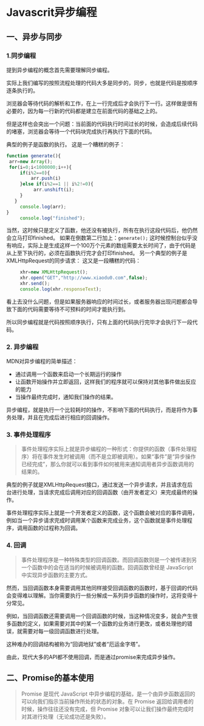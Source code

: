 
# Javascrit异步编程

## 一、异步与同步

### 1.同步编程
提到异步编程的概念首先需要理解同步编程。

实际上我们编写的按照流程处理的代码大多是同步的，同步，也就是代码是按顺序逐条执行的。

浏览器会等待代码的解析和工作，在上一行完成后才会执行下一行。这样做是很有必要的，因为每一行新的代码都是建立在前面代码的基础之上的。

但是这样也会突出一个问题：当前面的代码执行时间过长的时候，会造成后续代码的堵塞，浏览器会等待一个代码块完成执行再执行下面的代码。

典型的例子是函数的执行。
这是一个糟糕的例子：
```javascript
function generate(){
 arr=new Array();
 for(i=0;i<1000000;i++){
     if(i%2==0){
         arr.push(i)
     }else if(i%2==1 || i%2!=0){
          arr.unshift(i);
     }
   }
     console.log(arr);
}
     console.log("finished");
```
当然，这时候只是定义了函数，他还没有被执行，所有在执行这段代码后，他仍然会立马打印finished。
如果在倒数第二行加上：`generate();`
这时候控制台似乎没有响应，实际上是生成这样一个100万个元素的数组需要太长时间了，由于代码是从上至下执行的，必须在函数执行完才会打印finished。
另一个典型的例子是XMLHttpRequest的同步请求：
这又是一段糟糕的代码：
```javascript
     xhr=new XMLHttpRequest();
     xhr.open("GET","http://www.xiaodu0.com",false);
     xhr.send();
     console.log(xhr.responseText);
```
看上去没什么问题，但是如果服务器响应的时间过长，或者服务器出现问题都会导致下面的代码需要等待不可预料的时间才能执行到。

所以同步编程就是代码按照顺序执行，只有上面的代码执行完毕才会执行下一段代码。

### 2. 异步编程
MDN对异步编程的简单描述：
* 通过调用一个函数来启动一个长期运行的操作
* 让函数开始操作并立即返回，这样我们的程序就可以保持对其他事件做出反应的能力
* 当操作最终完成时，通知我们操作的结果。

异步编程，就是执行一个比较耗时的操作，不影响下面的代码执行，而是将作为事务处理，并且在完成后进行相应的回调操作。

### 3. 事件处理程序

> 事件处理程序实际上就是异步编程的一种形式：你提供的函数（事件处理程序）将在事件发生时被调用（而不是立即被调用）。如果“事件”是“异步操作已经完成”，那么你就可以看到事件如何被用来通知调用者异步函数调用的结果的。

典型的例子就是XMLHttpRequest接口，通过发送一个异步请求，并且请求在后台进行处理，当请求完成后调用对应的回调函数（由开发者定义）来完成最终的操作。

事件处理程序实际上就是一个开发者定义的函数，这个函数会被对应的事件调用，例如当一个异步请求完成时调用某个函数来完成业务，这个函数就是事件处理程序，调用函数的过程称为回调。

### 4. 回调

> 事件处理程序是一种特殊类型的回调函数。而回调函数则是一个被传递到另一个函数中的会在适当的时候被调用的函数。回调函数曾经是 JavaScript 中实现异步函数的主要方式。

然而，当回调函数本身需要调用其他同样接受回调函数的函数时，基于回调的代码会变得难以理解。当你需要执行一些分解成一系列异步函数的操作时，这将变得十分常见。

例如，当回调函数还需要调用一个回调函数的时候，当这种情况变多，就会产生很多函数的定义，如果需要对其中的某一个函数的业务进行更改，或者处理他的错误，就需要对每一级回调函数进行处理。

这种难办的回调结构被称为“回调地狱”或者“厄运金字塔”。

由此，现代大多的API都不使用回调，而是通过promise来完成异步操作。

## 二、Promise的基本使用

> Promise 是现代 JavaScript 中异步编程的基础，是一个由异步函数返回的可以向我们指示当前操作所处的状态的对象。在 Promise 返回给调用者的时候，操作往往还没有完成，但 Promise 对象可以让我们操作最终完成时对其进行处理（无论成功还是失败）。

